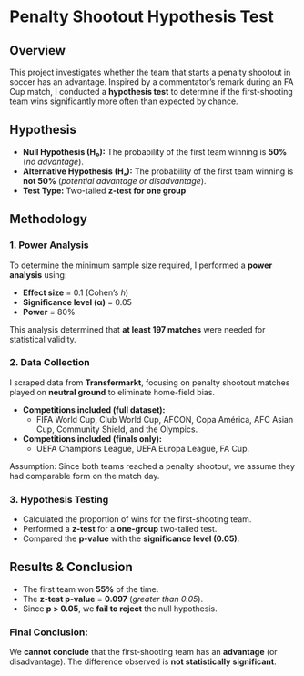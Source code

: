 # **Penalty Shootout Hypothesis Test**  

## **Overview**  
This project investigates whether the team that starts a penalty shootout in soccer has an advantage. Inspired by a commentator’s remark during an FA Cup match, I conducted a **hypothesis test** to determine if the first-shooting team wins significantly more often than expected by chance.  

## **Hypothesis**  
- **Null Hypothesis (H₀):** The probability of the first team winning is **50%** (*no advantage*).  
- **Alternative Hypothesis (Hₐ):** The probability of the first team winning is **not 50%** (*potential advantage or disadvantage*).  
- **Test Type:** Two-tailed **z-test for one group**  

## **Methodology**  
### **1. Power Analysis**  
To determine the minimum sample size required, I performed a **power analysis** using:  
- **Effect size** = 0.1 (Cohen’s *h*)  
- **Significance level (α)** = 0.05  
- **Power** = 80%  

This analysis determined that **at least 197 matches** were needed for statistical validity.  

### **2. Data Collection**  
I scraped data from **Transfermarkt**, focusing on penalty shootout matches played on **neutral ground** to eliminate home-field bias.  
- **Competitions included (full dataset):**  
  - FIFA World Cup, Club World Cup, AFCON, Copa América, AFC Asian Cup, Community Shield, and the Olympics.  
- **Competitions included (finals only):**  
  - UEFA Champions League, UEFA Europa League, FA Cup.  

Assumption: Since both teams reached a penalty shootout, we assume they had comparable form on the match day.  

### **3. Hypothesis Testing**  
- Calculated the proportion of wins for the first-shooting team.  
- Performed a **z-test** for a **one-group** two-tailed test.  
- Compared the **p-value** with the **significance level (0.05)**.  

## **Results & Conclusion**  
- The first team won **55%** of the time.  
- The **z-test p-value** = **0.097** (*greater than 0.05*).  
- Since **p > 0.05**, we **fail to reject** the null hypothesis.  

### **Final Conclusion:**  
We **cannot conclude** that the first-shooting team has an **advantage** (or disadvantage). The difference observed is **not statistically significant**.  
